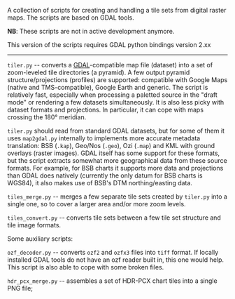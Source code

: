 A collection of scripts for creating and handling a tile sets from digital raster maps. The scripts are based on GDAL tools.

**NB**: These scripts are not in active development anymore.

This version of the scripts requires GDAL python bindings version 2.xx

----
`tiler.py` \-- converts a [GDAL](http://www.gdal.org/)-compatible map file (dataset) into a set of zoom-leveled tile directories (a pyramid). A few output pyramid structure/projections (profiles) are supported: compatible with Google Maps (native and TMS-compatible), Google Earth and generic. The script is relatively fast, especially when processing a paletted source in the "draft mode" or rendering a few datasets simultaneously. It is also less picky with dataset formats and projections. In particular, it can cope with maps crossing the 180° meridian.

`tiler.py` should read from standard GDAL datasets, but for some of them it uses `map2gdal.py` internally to implements more accurate metadata translation: BSB (`.kap`), Geo/Nos (`.geo`), Ozi (`.map`) and KML with ground overlays (raster images). GDAL itself has some support for these formats, but the script extracts somewhat more geographical data from these source formats. For example, for BSB charts it supports more data and projections than GDAL does natively (currently the only datum for BSB charts is WGS84), it also makes use of BSB's DTM northing/easting data.

`tiles_merge.py` \-- merges a few separate tile sets created by `tiler.py` into a single one, so to cover a larger area and/or more zoom levels.

`tiles_convert.py` \-- converts tile sets between a few tile set structure and tile image formats.

Some auxiliary scripts:

`ozf_decoder.py` \-- converts `ozf2` and `ozfx3` files into `tiff` format. If locally installed GDAL tools do not have an ozf reader built in, this one would help. This script is also able to cope with some broken files.

`hdr_pcx_merge.py` \-- assembles a set of HDR-PCX chart tiles into a single PNG file;
